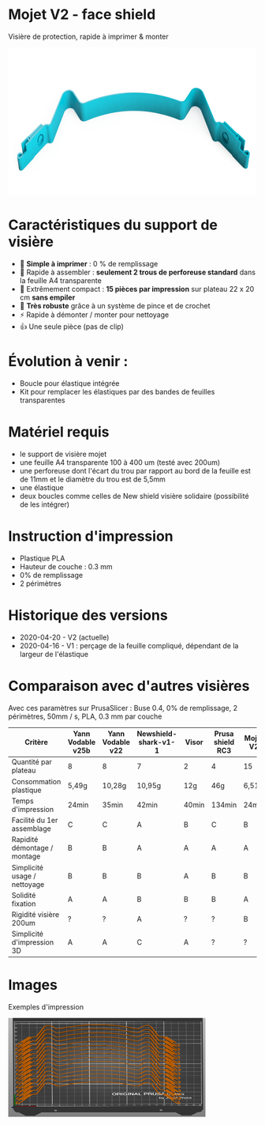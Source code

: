 Mojet V2 - face shield
======================

Visière de protection, rapide à imprimer & monter

<img src="images/face-shield-mojet-v2.png" style="width:800px;height:300px;">


# Caractéristiques du support de visière 

- 🍕 **Simple à imprimer** : 0 % de remplissage
- 🚀 Rapide à assembler : **seulement 2 trous de perforeuse standard** dans la feuille A4 transparente
- 🍟 Extrêmement compact : **15 pièces par impression** sur plateau 22 x 20 cm **sans empiler**
- 💎 **Très robuste** grâce à un système de pince et de crochet
- ⚡️ Rapide à démonter / monter pour nettoyage
- 👍 Une seule pièce (pas de clip)

# Évolution à venir : 

- Boucle pour élastique intégrée
- Kit pour remplacer les élastiques par des bandes de feuilles transparentes


# Matériel requis

- le support de visière mojet
- une feuille A4 transparente 100 à 400 um (testé avec 200um)
- une perforeuse dont l'écart du trou par rapport au bord de la feuille est de 11mm et le diamètre du trou est de 5,5mm
- une élastique
- deux boucles comme celles de New shield visière solidaire (possibilité de les intégrer)


# Instruction d'impression

- Plastique  PLA 
- Hauteur de couche : 0.3 mm
- 0% de remplissage
- 2 périmètres


# Historique des versions

- 2020-04-20 - V2 (actuelle)
- 2020-04-16 - V1 : perçage de la feuille compliqué, dépendant de la largeur de l'élastique

# Comparaison avec d'autres visières

Avec ces paramètres sur PrusaSlicer : Buse 0.4, 0% de remplissage, 2 périmètres, 50mm / s, PLA, 0.3 mm par couche


| Critère                            | Yann Vodable v25b | Yann Vodable v22 | Newshield-shark-v1-1 | Visor | Prusa shield RC3  | Mojet V2 |
|------------------------------------|-------------------|------------------|----------------------|-------|-------------------|----------|
| Quantité par plateau               | 8                 | 8                | 7                    | 2     | 4                 | 15       |
| Consommation plastique             | 5,49g             | 10,28g           | 10,95g               | 12g   | 46g               | 6,51g    |
| Temps d'impression                 | 24min             | 35min            | 42min                | 40min | 134min            | 24min    |
| Facilité du 1er assemblage         | C                 | C                | A                    | B     | C                 | B        |
| Rapidité démontage / montage       | B                 | B                | A                    | A     | A                 | A        |
| Simplicité usage / nettoyage       | B                 | B                | B                    | A     | B                 | B        |
| Solidité fixation                  | A                 | A                | B                    | B     | B                 | A        |
| Rigidité visière 200um             | ?                 | ?                | A                    | ?     | ?                 | B        |
| Simplicité d'impression 3D         | A                 | A                | C                    | A     | ?                 | ?        |


# Images


Exemples d'impression 

<img src="images/prusaStack.png" style="width:400px;height:200px;">


